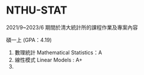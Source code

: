 # NTHU-STAT
2021/9~2023/6 期間於清大統計所的課程作業及專案內容

碩一上 (GPA：4.19)

1. 數理統計 Mathematical Statistics：A
2. 線性模式 Linear Models : A+
3. 
